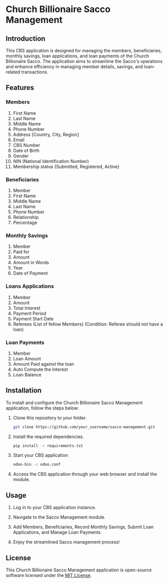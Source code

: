 # Church Billionaire Sacco Management

## Introduction

This CBS application is designed for managing the members, beneficiaries, monthly savings, loan applications, and loan payments of the Church Billionaire Sacco. 
The application aims to streamline the Sacco's operations and enhance efficiency in managing member details, savings, and loan-related transactions.

## Features

### Members

1. First Name
2. Last Name
3. Middle Name
4. Phone Number
5. Address [Country, City, Region]
6. Email
7. CBS Number
8. Date of Birth
9. Gender
10. NIN (National Identification Number)
11. Membership status {Submitted, Registered, Active}

### Beneficiaries

1. Member
2. First Name
3. Middle Name
4. Last Name
5. Phone Number
6. Relationship
7. Percentage

### Monthly Savings

1. Member
2. Paid for
3. Amount
4. Amount in Words
5. Year
6. Date of Payment

### Loans Applications

1. Member
2. Amount
3. Total Interest
4. Payment Period
5. Payment Start Date
6. Referees (List of fellow Members) (Condition: Referee should not have a loan)

### Loan Payments

1. Member
2. Loan Amount
3. Amount Paid against the loan
4. Auto Compute the Interest
5. Loan Balance

## Installation

To install and configure the Church Billionaire Sacco Management application, follow the steps below:

1. Clone this repository to your folder.

    ```bash
    git clone https://github.com/your_username/sacco-management.git
    ```

2. Install the required dependencies.

    ```bash
    pip install -r requirements.txt
    ```

3. Start your CBS application

    ```bash
    odoo-bin -c odoo.conf
    ```

4. Access the CBS application through your web browser and install the module.

## Usage

1. Log in to your CBS application instance.

2. Navigate to the Sacco Management module.

3. Add Members, Beneficiaries, Record Monthly Savings, Submit Loan Applications, and Manage Loan Payments.

4. Enjoy the streamlined Sacco management process!

## License

This Church Billionaire Sacco Management application is open-source software licensed under the [MIT License](LICENSE).